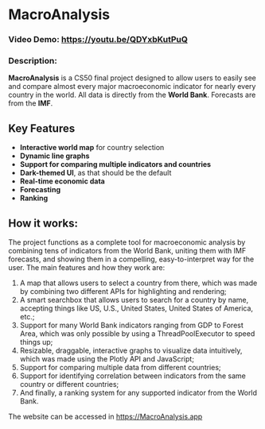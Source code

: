 # MacroAnalysis
### Video Demo: https://youtu.be/QDYxbKutPuQ
### Description:

**MacroAnalysis** is a CS50 final project designed to allow users to easily see and compare almost every major macroeconomic indicator for nearly every country in the world.
All data is directly from the **World Bank**. Forecasts are from the **IMF**. 

## Key Features

- **Interactive world map** for country selection
- **Dynamic line graphs**
- **Support for comparing multiple indicators and countries**
- **Dark-themed UI**, as that should be the default
- **Real-time economic data**
- **Forecasting**
- **Ranking**

## How it works:

The project functions as a complete tool for macroeconomic analysis by combining tens of indicators from the World Bank, uniting them with IMF forecasts, and showing them in a compelling, easy-to-interpret way for the user. The main features and how they work are:

1. A map that allows users to select a country from there, which was made by combining two different APIs for highlighting and rendering;
2. A smart searchbox that allows users to search for a country by name, accepting things like US, U.S., United States, United States of America, etc.; 
3. Support for many World Bank indicators ranging from GDP to Forest Area, which was only possible by using a ThreadPoolExecutor to speed things up;
4. Resizable, draggable, interactive graphs to visualize data intuitively, which was made using the Plotly API and JavaScript;
5. Support for comparing multiple data from different countries;
6. Support for identifying correlation between indicators from the same country or different countries;
7. And finally, a ranking system for any supported indicator from the World Bank.

   

The website can be accessed in https://MacroAnalysis.app

